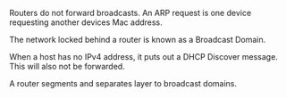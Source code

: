 Routers do not forward broadcasts. An ARP request is one device requesting another devices Mac address.

The network locked behind a router is known as a Broadcast Domain.

When a host has no IPv4 address, it puts out a DHCP Discover message. This will also not be forwarded.

A router segments and separates layer to broadcast domains.